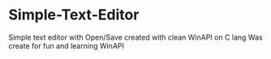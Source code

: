 # Simple-Text-Editor
Simple text editor with Open/Save created with clean WinAPI on C lang
Was create for fun and learning WinAPI
